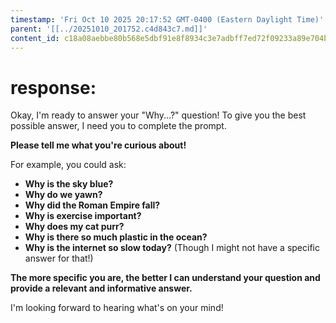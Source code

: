 ```yaml
---
timestamp: 'Fri Oct 10 2025 20:17:52 GMT-0400 (Eastern Daylight Time)'
parent: '[[../20251010_201752.c4d843c7.md]]'
content_id: c18a08aebbe80b568e5dbf91e8f8934c3e7adbff7ed72f09233a89e704bf9489
---
```


# response:

Okay, I'm ready to answer your "Why...?" question! To give you the best possible answer, I need you to complete the prompt.

**Please tell me what you're curious about!**

For example, you could ask:

* **Why is the sky blue?**
* **Why do we yawn?**
* **Why did the Roman Empire fall?**
* **Why is exercise important?**
* **Why does my cat purr?**
* **Why is there so much plastic in the ocean?**
* **Why is the internet so slow today?** (Though I might not have a specific answer for that!)

**The more specific you are, the better I can understand your question and provide a relevant and informative answer.**

I'm looking forward to hearing what's on your mind!
